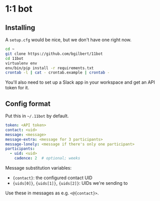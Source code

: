 # 1:1 bot

## Installing

A `setup.cfg` would be nice, but we don't have one right now.

```sh
cd ~
git clone https://github.com/bgilbert/11bot
cd 11bot
virtualenv env
env/bin/pip install -r requirements.txt
crontab -l | cat - crontab.example | crontab -
```

You'll also need to set up a Slack app in your workspace and get an API
token for it.

## Config format

Put this in `~/.11bot` by default.

```yaml
token: <API token>
contact: <uid>
message: <message>
message-extra: <message for 3 participants>
message-lonely: <message if there's only one participant>
participants:
  - uid: <uid>
    cadence: 2  # optional; weeks
```

Message substitution variables:
- `{contact}`: the configured contact UID
- `{uids[0]}`, `{uids[1]}`, `{uids[2]}`: UIDs we're sending to

Use these in messages as e.g. `<@{contact}>`.
